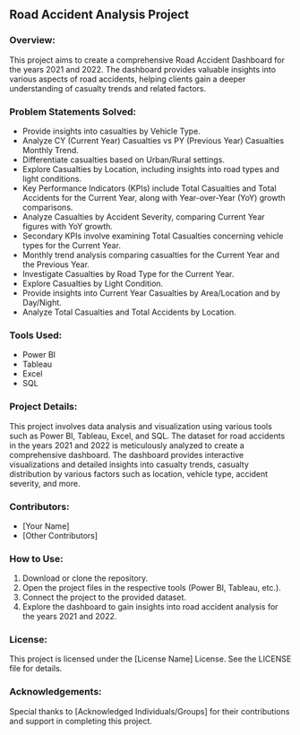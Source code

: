 ## Road Accident Analysis Project

### Overview:
This project aims to create a comprehensive Road Accident Dashboard for the years 2021 and 2022. The dashboard provides valuable insights into various aspects of road accidents, helping clients gain a deeper understanding of casualty trends and related factors.

### Problem Statements Solved:
- Provide insights into casualties by Vehicle Type.
- Analyze CY (Current Year) Casualties vs PY (Previous Year) Casualties Monthly Trend.
- Differentiate casualties based on Urban/Rural settings.
- Explore Casualties by Location, including insights into road types and light conditions.
- Key Performance Indicators (KPIs) include Total Casualties and Total Accidents for the Current Year, along with Year-over-Year (YoY) growth comparisons.
- Analyze Casualties by Accident Severity, comparing Current Year figures with YoY growth.
- Secondary KPIs involve examining Total Casualties concerning vehicle types for the Current Year.
- Monthly trend analysis comparing casualties for the Current Year and the Previous Year.
- Investigate Casualties by Road Type for the Current Year.
- Explore Casualties by Light Condition.
- Provide insights into Current Year Casualties by Area/Location and by Day/Night.
- Analyze Total Casualties and Total Accidents by Location.

### Tools Used:
- Power BI
- Tableau
- Excel
- SQL

### Project Details:
This project involves data analysis and visualization using various tools such as Power BI, Tableau, Excel, and SQL. The dataset for road accidents in the years 2021 and 2022 is meticulously analyzed to create a comprehensive dashboard. The dashboard provides interactive visualizations and detailed insights into casualty trends, casualty distribution by various factors such as location, vehicle type, accident severity, and more.

### Contributors:
- [Your Name]
- [Other Contributors]

### How to Use:
1. Download or clone the repository.
2. Open the project files in the respective tools (Power BI, Tableau, etc.).
3. Connect the project to the provided dataset.
4. Explore the dashboard to gain insights into road accident analysis for the years 2021 and 2022.

### License:
This project is licensed under the [License Name] License. See the LICENSE file for details.

### Acknowledgements:
Special thanks to [Acknowledged Individuals/Groups] for their contributions and support in completing this project.